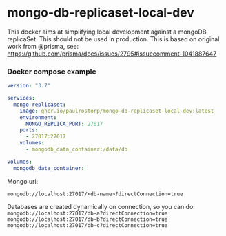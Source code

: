 # mongo-db-replicaset-local-dev
This docker aims at simplifying local development against a mongoDB replicaSet.
This should not be used in production.
This is based on original work from @prisma, see: https://github.com/prisma/docs/issues/2795#issuecomment-1041887647


### Docker compose example

```yaml
version: "3.7"

services:
  mongo-replicaset:
    image: ghcr.io/paulrostorp/mongo-db-replicaset-local-dev:latest
    environment:
      MONGO_REPLICA_PORT: 27017
    ports:
      - 27017:27017
    volumes:
      - mongodb_data_container:/data/db

volumes:
  mongodb_data_container:

```

Mongo uri:

```mongodb://localhost:27017/<db-name>?directConnection=true```

Databases are created dynamically on connection, so you can do:
```mongodb://localhost:27017/db-a?directConnection=true```
```mongodb://localhost:27017/db-b?directConnection=true```
```mongodb://localhost:27017/db-c?directConnection=true```
